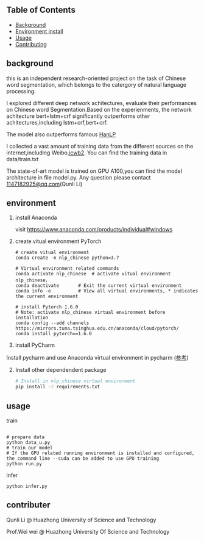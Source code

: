 ## Table of Contents

- [Background](#background)
- [Environment install](#environment)
- [Usage](#usage)
- [Contributing](#contributer)

## background
this is an independent research-oriented project on the task of Chinese word segmentation, which belongs to the catergory of natural language processing.

I explored  different deep network achitectures, evaluate their  performances on Chinese word Segmentation.Based on the  experienments, the network achitecture bert+lstm+crf  significantly outperforms other achitectures,including lstm+crf,bert+crf.

The model also outperforms famous [HanLP](https://www.hanlp.com/product-pos.html)

I  collected a vast amount of training data from the different sources on the internet,including Weibo,[icwb2](http://sighan.cs.uchicago.edu/bakeoff2005/). You can find the training data in data/train.txt

The state-of-art model  is trained on GPU A100,you can find the model architecture in file model.py. Any question please contact 1147182925@qq.com(Qunli Li) 



## environment

1. install Anaconda

   visit https://www.anaconda.com/products/individual#windows


2. create vitual environment PyTorch
    ```shell
    # create vitual environment
    conda create -n nlp_chinese python=3.7	

    # Virtual environment related commands
    conda activate nlp_chinese  # activate vitual environment nlp_chinese，
    conda deactivate       # Exit the current virtual environment
    conda info -e          # View all virtual environments, * indicates the current environment

    # install Pytorch 1.6.0 
    # Note: activate nlp_chinese virtual environment before installation
    conda config --add channels https://mirrors.tuna.tsinghua.edu.cn/anaconda/cloud/pytorch/
    conda install pytorch==1.6.0
    ```


1. install PyCharm

  Install pycharm and use Anaconda virtual environment in pycharm (<a href="https://jingyan.baidu.com/article/f3e34a12e7b015f5eb653523.html">参考</a>)

2. Install other dependendent package

   ```sh
   # Install in nlp_chinese virtual environment
   pip install -r requirements.txt
   ```

## usage
 train

   ```
   
   # prepare data
   python data_u.py
   # train our model 
   # If the GPU related running environment is installed and configured, the command line --cuda can be added to use GPU training
   python run.py
   ```

 infer

   ```shell
   python infer.py
   ```

## contributer
Qunli Li @ Huazhong University of Science and Technology

Prof.Wei wei @ Huazhong University Of Science and Technology
   
